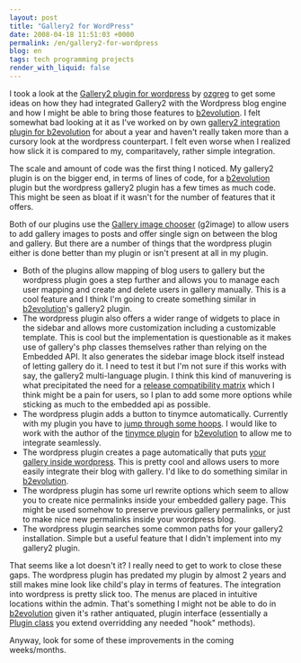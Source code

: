 ```yaml
---
layout: post
title: "Gallery2 for WordPress"
date: 2008-04-18 11:51:03 +0000
permalink: /en/gallery2-for-wordpress
blog: en
tags: tech programming projects
render_with_liquid: false
---
```


<p>I took a look at the <a href="http://wpg2.galleryembedded.com/">Gallery2 plugin for wordpress</a> by <a href="http://www.ozgreg.com/">ozgreg</a> to get some ideas on how they had integrated Gallery2 with the Wordpress blog engine and how I might be able to bring those features to <a href="http://www.b2evolution.net/" title="b2evolution">b2evolution</a>. I felt somewhat bad looking at it as I've worked on by own <a href="http://manual.b2evolution.net/Plugins/gallery2_plugin">gallery2 integration plugin for b2evolution</a> for about a year and haven't really taken more than a cursory look at the wordpress counterpart. I felt even worse when I realized how slick it is compared to my, comparitavely, rather simple integration.</p><p>The scale and amount of code was the first thing I noticed. My gallery2 plugin is on the bigger end, in terms of lines of code, for a <a href="http://www.b2evolution.net/" title="b2evolution">b2evolution</a> plugin but the wordpress gallery2 plugin has a few times as much code. This might be seen as bloat if it wasn't for the number of features that it offers. </p><p>Both of our plugins use the <a href="http://g2image.steffensenfamily.com/">Gallery image chooser</a> (g2image) to allow users to add gallery images to posts and offer single sign on between the blog and gallery. But there are a number of things that the wordpress plugin either is done better than my plugin or isn't present at all in my plugin.</p><ul><li>Both of the plugins allow mapping of blog users to gallery but the wordpress plugin goes a step further and allows you to manage each user mapping and create and delete users in gallery manually. This is a cool feature and I think I'm going to create something similar in <a href="http://www.b2evolution.net/" title="b2evolution">b2evolution</a>'s gallery2 plugin.</li><li>The wordpress plugin also offers a wider range of widgets to place in the sidebar and allows more customization including a customizable template. This is cool but the implementation is questionable as it makes use of gallery's php classes themselves rather than relying on the Embedded API. It also generates the sidebar image block itself instead of letting gallery do it. I need to test it but I'm not sure if this works with say, the gallery2 multi-language plugin. I think this kind of manuvering is what precipitated the need for a <a href="http://wpg2.galleryembedded.com/index.php?title=WPG2:Release_Matrix">release compatibility matrix</a> which I think might be a pain for users, so I plan to add some more options while sticking as much to the embedded api as possible. </li><li>The wordpress plugin adds a button to tinymce automatically. Currently with my plugin you have to <a href="http://manual.b2evolution.net/Plugins/gallery2_plugin#Using_the_Gallery2_Plugin_with_the_TinyMCE_Plugin">jump through some hoops</a>. I would like to work with the author of the <a href="http://manual.b2evolution.net/Tinymce_plugin">tinymce plugin</a> for <a href="http://www.b2evolution.net/" title="b2evolution">b2evolution</a> to allow me to integrate seamlessly.</li><li>The wordpress plugin creates a page automatically that puts <a href="http://wpg2.galleryembedded.com/index.php?title=WPG2:Screenshots_of_a_Gallery2_Embedded_Page_1">your gallery inside wordpress</a>. This is pretty cool and allows users to more easily integrate their blog with gallery. I'd like to do something similar in <a href="http://www.b2evolution.net/" title="b2evolution">b2evolution</a>.</li><li>The wordpress plugin has some url rewrite options which seem to allow you to create nice permalinks inside your embedded gallery page. This might be used somehow to preserve previous gallery permalinks, or just to make nice new permalinks inside your wordpress blog. </li><li>The wordpress plugin searches some common paths for your gallery2 installation. Simple but a useful feature that I didn't implement into my gallery2 plugin.</li></ul><p>That seems like a lot doesn't it? I really need to get to work to close these gaps. The wordpress plugin has predated my plugin by almost 2 years and still makes mine look like child's play in terms of features. The integration into wordpress is pretty slick too. The menus are placed in intuitive locations within the admin. That's something I might not be able to do in <a href="http://www.b2evolution.net/" title="b2evolution">b2evolution</a> given it's rather antiquated, plugin interface (essentially a <a href="http://doc.b2evolution.net/HEAD/plugins/Plugin.html">Plugin class</a> you extend overridding any needed &quot;hook&quot; methods).</p><p>Anyway, look for some of these improvements in the coming weeks/months.</p>
